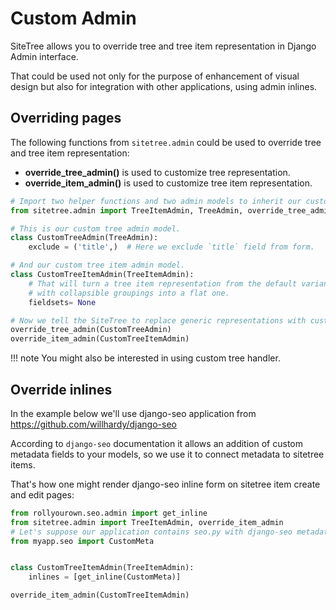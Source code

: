 # Custom Admin

SiteTree allows you to override tree and tree item representation in Django Admin interface.

That could be used not only for the purpose of enhancement of visual design but also
for integration with other applications, using admin inlines.

## Overriding pages

The following functions from `sitetree.admin` could be used to override tree and tree item representation:

* **override_tree_admin()** is used to customize tree representation.
* **override_item_admin()** is used to customize tree item representation.

```python title="admin.py"
# Import two helper functions and two admin models to inherit our custom model from.
from sitetree.admin import TreeItemAdmin, TreeAdmin, override_tree_admin, override_item_admin

# This is our custom tree admin model.
class CustomTreeAdmin(TreeAdmin):
    exclude = ('title',)  # Here we exclude `title` field from form.

# And our custom tree item admin model.
class CustomTreeItemAdmin(TreeItemAdmin):
    # That will turn a tree item representation from the default variant
    # with collapsible groupings into a flat one.
    fieldsets= None

# Now we tell the SiteTree to replace generic representations with custom.
override_tree_admin(CustomTreeAdmin)
override_item_admin(CustomTreeItemAdmin)
```

!!! note
    You might also be interested in using custom tree handler.


## Override inlines

In the example below we'll use django-seo application from <https://github.com/willhardy/django-seo>

According to `django-seo` documentation it allows an addition of custom metadata fields to your models,
so we use it to connect metadata to sitetree items.

That's how one might render django-seo inline form on sitetree item create and edit pages:

```python
from rollyourown.seo.admin import get_inline
from sitetree.admin import TreeItemAdmin, override_item_admin
# Let's suppose our application contains seo.py with django-seo metadata class defined.
from myapp.seo import CustomMeta


class CustomTreeItemAdmin(TreeItemAdmin):
    inlines = [get_inline(CustomMeta)]

override_item_admin(CustomTreeItemAdmin)
```
